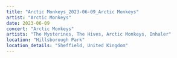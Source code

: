 ```yaml
---
title: "Arctic Monkeys_2023-06-09_Arctic Monkeys"
artist: "Arctic Monkeys"
date: 2023-06-09
concert: "Arctic Monkeys"
artists: "The Mysterines, The Hives, Arctic Monkeys, Inhaler"
location: "Hillsborough Park"
location_details: "Sheffield, United Kingdom"
---
```

